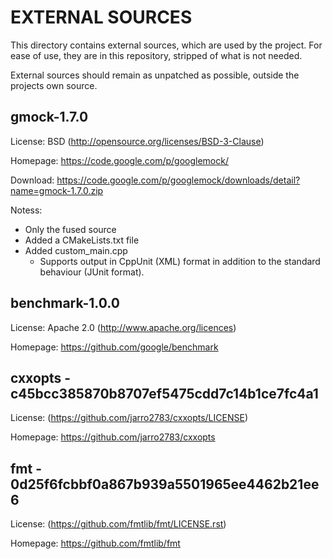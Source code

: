 EXTERNAL SOURCES
================

This directory contains external sources, which are used by the project.
For ease of use, they are in this repository, stripped of what is
not needed.

External sources should remain as unpatched as possible, outside the
projects own source.


gmock-1.7.0
-----------

License: BSD (http://opensource.org/licenses/BSD-3-Clause)

Homepage: https://code.google.com/p/googlemock/

Download: https://code.google.com/p/googlemock/downloads/detail?name=gmock-1.7.0.zip

Notess:
- Only the fused source
- Added a CMakeLists.txt file
- Added custom\_main.cpp
  - Supports output in CppUnit (XML) format in addition to the standard
    behaviour (JUnit format).


benchmark-1.0.0
---------------

License: Apache 2.0 (http://www.apache.org/licences)

Homepage: https://github.com/google/benchmark


cxxopts - c45bcc385870b8707ef5475cdd7c14b1ce7fc4a1
--------------------------------------------------

License: (https://github.com/jarro2783/cxxopts/LICENSE)

Homepage: https://github.com/jarro2783/cxxopts


fmt - 0d25f6fcbbf0a867b939a5501965ee4462b21ee6
----------------------------------------------

License: (https://github.com/fmtlib/fmt/LICENSE.rst)

Homepage: https://github.com/fmtlib/fmt

